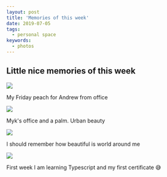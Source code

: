 ```yaml
---
layout: post
title: 'Memories of this week'
date: 2019-07-05
tags:
  - personal space
keywords:
  - photos
---
```

## Little nice memories of this week
<!--more-->
<div class="image-with-title">
<img src="{{site.baseurl}}/assets/peach.png" />
<p>My Friday peach for Andrew from office</p>
</div>

<div class="image-with-title">
<img src="{{site.baseurl}}/assets/building.png" />
<p>Myk's office and a palm. Urban beauty</p>
</div>

<div class="image-with-title">
<img src="{{site.baseurl}}/assets/marinaevening.png" />
<p>I should remember how beautiful is world around me</p>
</div>

<div class="image-with-title">
<img src="{{site.baseurl}}/assets/certificate.png" />
<p>First week I am learning Typescript and my first certificate 😅</p>
</div>
